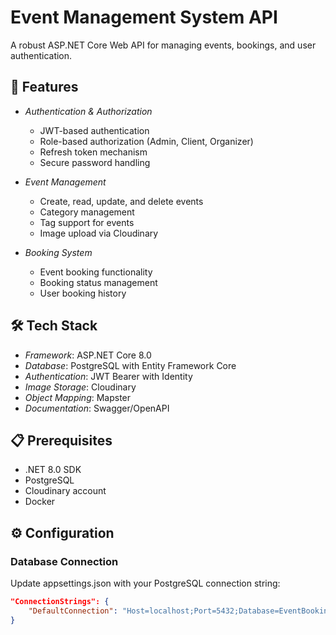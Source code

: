 # Event Management System API

A robust ASP.NET Core Web API for managing events, bookings, and user authentication.

## 🚀 Features

- *Authentication & Authorization*
  - JWT-based authentication
  - Role-based authorization (Admin, Client, Organizer)
  - Refresh token mechanism
  - Secure password handling

- *Event Management*
  - Create, read, update, and delete events
  - Category management
  - Tag support for events
  - Image upload via Cloudinary

- *Booking System*
  - Event booking functionality
  - Booking status management
  - User booking history

## 🛠️ Tech Stack

- *Framework*: ASP.NET Core 8.0
- *Database*: PostgreSQL with Entity Framework Core
- *Authentication*: JWT Bearer with Identity
- *Image Storage*: Cloudinary
- *Object Mapping*: Mapster
- *Documentation*: Swagger/OpenAPI

## 📋 Prerequisites

- .NET 8.0 SDK
- PostgreSQL
- Cloudinary account
- Docker

## ⚙️ Configuration

### Database Connection
Update appsettings.json with your PostgreSQL connection string:

```json
"ConnectionStrings": {
    "DefaultConnection": "Host=localhost;Port=5432;Database=EventBookingSystem;Username=your_username;Password=your_password"
}